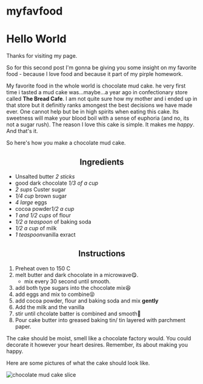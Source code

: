 # myfavfood

<!DOCTYPE html>
<!--
Created using JS Bin
http://jsbin.com

Copyright (c) 2019 by Dannie-zie (http://jsbin.com/dofecul/2/edit)

Released under the MIT license: http://jsbin.mit-license.org
-->
<meta name="robots" content="noindex">
<html>
<head>
  <meta charset="utf-8">
  <meta name="viewport" content="width=device-width">
  <link href="http://fonts.gooleapis.com/css?family=handlee"
        rel="stylesheet">
  <title>My Food</title>
</head>
<body>
  <h1> Hello World</h1>
  <p> Thanks for visiting my page.</p>
  <p> So for this second post I'm gonna be giving
    you some insight on my favorite food - because 
    I love food and because it part of my pirple
    homework.<p/>
  <p> My favorite food in the whole world is
    chocolate mud cake. he very first time i tasted
  a mud cake was...maybe...a year ago in confectionary 
    store called <strong>The Bread Cafe</strong>. 
  I am not quite sure how my mother and i ended up in that store
  but it definitly ranks amongest the best decisions
    we have made ever. One cannot help but be in high
  spirits when eating this cake. Its sweetness will
  make your blood boil with a sense of euphoria 
    (and no, its not a sugar rush). The reason I love this cake is 
  simple. It makes me <em>happy</em>. And that's it.</p>
  
  <p> So here's how you make a chocolate mud cake.</p>
  
  <div id="header" class="sction" align="center">
    <h2>Ingredients</h2> </div>
    <ul>
    <li>Unsalted butter <em>2 sticks</em></li>
    <li>good dark chocolate <em>1/3 of a cup</em></li>
    <li><em>2 sups</em> Custer sugar</li>
    <li><em>1/4 cup</em> brown sugar</li>
    <li><em>4 large</em> eggs</li>
    <li>cocoa powder<em>1/2 a cup</em></li>
    <li><em>1 and 1/2 cups</em> of flour</li>
    <li><em>1/2 a teaspoon</em> of baking soda</li>
    <li><em>1/2 a cup</em> of milk</li>
    <li><em>1 teaspoon</em>vanilla exract</li>
  </ul>
  <!--end of unordered list-->
    <div id="header" class="section" align="center">
      <h2>Instructions</h2></div>
  <!--the ordered list begins here-->
  <ol>
    <li>Preheat oven to 150 C</li>
    <li>melt butter and dark chocolate in a 
      microwave😋. 
      <ul>
        <li>mix every 30 second until smooth.</li>
      </ul>
    <li>add both type sugars into the chocolate mix😆</li>
    <li>add eggs and mix to combine😝</li>
    <li>add cocoa powder, flour and baking soda and mix 
      <strong> gently</strong></li>
    <li>Add the milk and the vanilla</li>
    <li>stir until chcolate batter is combined and smooth🎂</li>
    <li>Pour cake butter into greased baking tin/
    tin layered with parchment paper.</li>
  </ol>
    </ul>
  <p>The cake should be moist, smell like a chocolate factory would. You could
    decorate it however your heart desires. Remember, its about
    making you happy.</p>
  <p>Here are some pictures of what the cake should
    look like.</p>
  <img src="https://images.pexels.com/photos/132694/pexels-photo-132694.jpeg?auto=compress&cs=tinysrgb&h=650&w=940" alt="chocolate mud cake slice"/>
</body>
</html>
